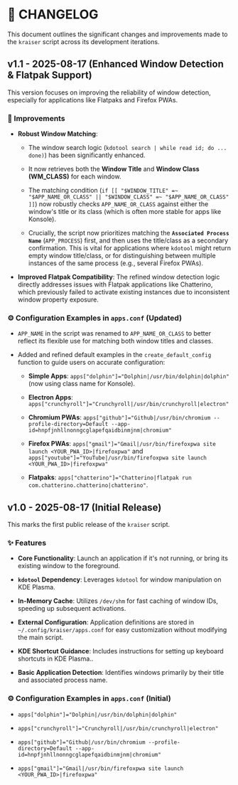 # 📝 CHANGELOG

This document outlines the significant changes and improvements made to the `kraiser` script across its development iterations.

## v1.1 - 2025-08-17 (Enhanced Window Detection & Flatpak Support)

This version focuses on improving the reliability of window detection, especially for applications like Flatpaks and Firefox PWAs.

### 🚀 Improvements

* **Robust Window Matching**:

  * The window search logic (`kdotool search | while read id; do ... done)`) has been significantly enhanced.

  * It now retrieves both the **Window Title** and **Window Class (WM_CLASS)** for each window.

  * The matching condition (`if [[ "$WINDOW_TITLE" =~ "$APP_NAME_OR_CLASS" || "$WINDOW_CLASS" =~ "$APP_NAME_OR_CLASS" ]]`) now robustly checks `APP_NAME_OR_CLASS` against either the window's title or its class (which is often more stable for apps like Konsole).

  * Crucially, the script now prioritizes matching the **`Associated Process Name`** (`APP_PROCESS`) first, and then uses the title/class as a secondary confirmation. This is vital for applications where `kdotool` might return empty window title/class, or for distinguishing between multiple instances of the same process (e.g., several Firefox PWAs).

* **Improved Flatpak Compatibility**: The refined window detection logic directly addresses issues with Flatpak applications like Chatterino, which previously failed to activate existing instances due to inconsistent window property exposure.


### ⚙️ Configuration Examples in `apps.conf` (Updated)

* `APP_NAME` in the script was renamed to `APP_NAME_OR_CLASS` to better reflect its flexible use for matching both window titles and classes.

* Added and refined default examples in the `create_default_config` function to guide users on accurate configuration:

  * **Simple Apps**: `apps["dolphin"]="Dolphin|/usr/bin/dolphin|dolphin"` (now using class name for Konsole).

  * **Electron Apps**: `apps["crunchyroll"]="Crunchyroll|/usr/bin/crunchyroll|electron"`

  * **Chromium PWAs**: `apps["github"]="Github|/usr/bin/chromium --profile-directory=Default --app-id=hnpfjnhllnonngcglapefqaidbinmjnm|chromium"`

  * **Firefox PWAs**: `apps["gmail"]="Gmail|/usr/bin/firefoxpwa site launch <YOUR_PWA_ID>|firefoxpwa"` and `apps["youtube"]="YouTube|/usr/bin/firefoxpwa site launch <YOUR_PWA_ID>|firefoxpwa"`

  * **Flatpaks**: `apps["chatterino"]="Chatterino|flatpak run com.chatterino.chatterino|chatterino"`.


## v1.0 - 2025-08-17 (Initial Release)

This marks the first public release of the `kraiser` script.

### ✨ Features

* **Core Functionality**: Launch an application if it's not running, or bring its existing window to the foreground.

* **`kdotool` Dependency**: Leverages `kdotool` for window manipulation on KDE Plasma.

* **In-Memory Cache**: Utilizes `/dev/shm` for fast caching of window IDs, speeding up subsequent activations.

* **External Configuration**: Application definitions are stored in `~/.config/kraiser/apps.conf` for easy customization without modifying the main script.

* **KDE Shortcut Guidance**: Includes instructions for setting up keyboard shortcuts in KDE Plasma..

* **Basic Application Detection**: Identifies windows primarily by their title and associated process name.

### ⚙️ Configuration Examples in `apps.conf` (Initial)

* `apps["dolphin"]="Dolphin|/usr/bin/dolphin|dolphin"`

* `apps["crunchyroll"]="Crunchyroll|/usr/bin/crunchyroll|electron"`

* `apps["github"]="Github|/usr/bin/chromium --profile-directory=Default --app-id=hnpfjnhllnonngcglapefqaidbinmjnm|chromium"`

* `apps["gmail"]="Gmail|/usr/bin/firefoxpwa site launch <YOUR_PWA_ID>|firefoxpwa"`
